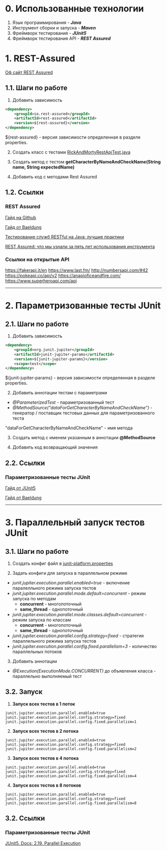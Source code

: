 # 0. Использованные технологии

1. Язык программирования - ***Java***
2. Инструмент сборки и запуска - ***Maven***
3. Фреймворк тестирования - ***JUnit5***
4. Фреймворк тестирования API - ***REST Assured***

# 1. REST-Assured

[Оф сайт REST Assured](https://rest-assured.io/)

## 1.1. Шаги по работе

1. Добавить зависимость 

```xml
<dependency>
    <groupId>io.rest-assured</groupId>
    <artifactId>rest-assured</artifactId>
    <version>${rest-assured}</version>
</dependency>
```

${rest-assured} - версия зависимости определенная в разделе properties.

2. Создать класс с тестами [RickAndMortyRestApiTest.java](/src/test/java/rickandmortyapi/RickAndMortyRestApiTest.java)

3. Создать метод с тестом **getCharacterByNameAndCheckName(String name, String expectedName)**

4. Добавить код с методами Rest Assured

## 1.2. Ссылки 

### REST Assured

[Гайд на Github](https://github.com/rest-assured/rest-assured/wiki/Usage)

[Гайд от Baeldung](https://www.baeldung.com/rest-assured-tutorial)

[Тестирование служб RESTful на Java: лучшие практики](https://qahacking.ru/perevody/testirovanie-sluzhb-restful-na-java-luchshie-praktiki)

[REST Assured: что мы узнали за пять лет использования инструмента](https://temofeev.ru/info/articles/rest-assured-chto-my-uznali-za-pyat-let-ispolzovaniya-instrumenta/)

### Ссылки на открытые API

https://fakerapi.it/en
https://www.last.fm/
http://numbersapi.com/#42
https://pokeapi.co/api/v2
https://anapioficeandfire.com/
https://www.superheroapi.com/api

***

# 2. Параметризованные тесты JUnit

## 2.1. Шаги по работе

1. Добавить зависимость

```xml
<dependency>
    <groupId>org.junit.jupiter</groupId>
    <artifactId>junit-jupiter-params</artifactId>
    <version>${junit-jupiter-params}</version>
    <scope>test</scope>
</dependency>
```

${junit-jupiter-params} - версия зависимости определенная в разделе properties.

2. Добавить аннотации тестам с параметрами

* *@ParameterizedTest* - параметризованный тест
* *@MethodSource("dataForGetCharacterByNameAndCheckName")* - генератор / поставщик тестовых данных для параметризованного теста

"dataForGetCharacterByNameAndCheckName" - имя метода 

3. Создать метод с именем указанным в аннотации **@MethodSource**

4. Добавить код возвращающий значения

## 2.2. Ссылки

### Параметризованные тесты JUnit

[Гайд от JUnit5](https://junit.org/junit5/docs/current/user-guide/#writing-tests-parameterized-tests)

[Гайд от Baeldung](https://www.baeldung.com/parameterized-tests-junit-5)

***

# 3. Параллельный запуск тестов JUnit

## 3.1. Шаги по работе

1. Создать конфиг файл в [junit-platform.properties](src/main/resources/junit-platform.properties)

2. Задать конфиги для запуска в параллельном режиме

* *junit.jupiter.execution.parallel.enabled=true* - включение паралелльного режима запуска тестов
* *junit.jupiter.execution.parallel.mode.default=concurrent* - режим запуска по методам
    * **concurrent** - многопоточный
    * **same_thread** - однопоточный
* *junit.jupiter.execution.parallel.mode.classes.default=concurrent* - режим запуска по классам
    * **concurrent** - многопоточный
    * **same_thread** - однопоточный
* *junit.jupiter.execution.parallel.config.strategy=fixed* - стратегия параллельного режима запуска тестов
* *junit.jupiter.execution.parallel.config.fixed.parallelism=3* - количество параллельных потоков

3. Добавить аннотации 

* *@Execution(ExecutionMode.CONCURRENT)* до объявления класса - параллельно выполняемый тест

## 3.2. Запуск

1. **Запуск всех тестов в 1 поток**

```properties
junit.jupiter.execution.parallel.enabled=true
junit.jupiter.execution.parallel.config.strategy=fixed
junit.jupiter.execution.parallel.config.fixed.parallelism=1
```

2. **Запуск всех тестов в 2 потока**

```properties
junit.jupiter.execution.parallel.enabled=true
junit.jupiter.execution.parallel.config.strategy=fixed
junit.jupiter.execution.parallel.config.fixed.parallelism=2
```

3. **Запуск всех тестов в 4 потока**

```properties
junit.jupiter.execution.parallel.enabled=true
junit.jupiter.execution.parallel.config.strategy=fixed
junit.jupiter.execution.parallel.config.fixed.parallelism=4
```

4. **Запуск всех тестов в 8 потоков**


```properties
junit.jupiter.execution.parallel.enabled=true
junit.jupiter.execution.parallel.config.strategy=fixed
junit.jupiter.execution.parallel.config.fixed.parallelism=8
```

## 3.2. Ссылки

### Параметризованные тесты JUnit

[JUnit5. Docs: 2.19. Parallel Execution](https://junit.org/junit5/docs/snapshot/user-guide/#writing-tests-parallel-execution)
